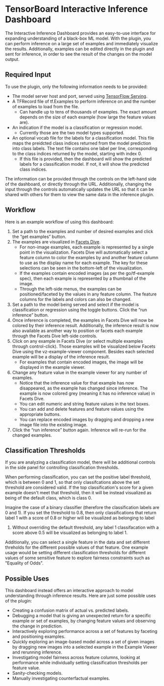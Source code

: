 # TensorBoard Interactive Inference Dashboard

The Interactive Inference Dashboard provides an easy-to-use interface for
expanding understanding of a black-box ML model.
With the plugin, you can perform inference on a large set of examples and
immediately visualize the results.
Additionally, examples can be edited directly in the plugin and sent for
inference, in order to see the result of the changes on the model output.

## Required Input

To use the plugin, only the following information needs to be provided:

* The model server host and port, served using [TensorFlow Serving](https://github.com/tensorflow/serving).
* A TFRecord file of tf.Examples to perform inference on and the
  number of examples to load from the file.
    * Can handle up to tens of thousands of examples. The exact amount depends
      on the size of each example (how large the feature values are).
* An indication if the model is a classification or regression model.
    * Currently those are the two model types supported.
* An optional vocab file for the labels for a classification model. This file
  maps the preidcted class indices returned from the model prediction into class
  labels. The text file contains one label per line, corresponding to the class
  indices returned by the model, starting with index 0.
    * If this file is provided, then the dashboard will show the predicted
      labels for a classification model. If not, it will show the predicted
      class indices.

The information can be provided through the controls on the left-hand side of
the dashboard, or directly through the URL. Additionally, changing the input
through the controls automatically updates the URL so that it can be shared with
others for them to view the same data in the inference plugin.

## Workflow

Here is an example workflow of using this dashboard:

1.  Set a path to the examples and number of desired examples and click the “get
    examples” button.
2.  The examples are visualized in [Facets Dive](https://github.com/pair-code/facets).
    *   For non-image examples, each example is represented by a single point in
        the visualization. Facets Dive will automatically select a feature
        column to color the examples by and another feature column to use as the
        display name for each example. The key for these selections can be seen
        in the bottom-left of the visualization.
    *   If the examples contain encoded images (as per the go/tf-example spec),
        then each example is represented by a thumbnail of the image.
    *   Through the left-side menus, the examples can be positioned/faceted by
        the values in any feature column. The feature columns for the labels and
        colors can also be changed.
3.  Set a path to the model being served and select if the model is
    classification or regression using the toggle buttons. Click the “run
    inference” button.
4.  Once inference is completed, the examples in Facets Dive will now be colored
    by their inference result. Additionally, the inference result is now also
    available as another way to position or facets each example through the
    Facets Dive left-side controls.
5.  Click on any example in Facets Dive (or select multiple examples through
    control-click). Those examples will be visualized below Facets Dive using
    the vz-example-viewer component. Besides each selected example will be a
    display of the inference result.
    *   For examples that contain encoded images, the image will be displayed in
        the example viewer.
6.  Change any feature value in the example viewer for any number of examples.
    *   Notice that the inference value for that example has now disappeared, as
        the example has changed since inference. The example is now colored grey
        (meaning it has no inference value) in Facets Dive.
    *   You can edit numeric and string feature values in the text boxes.
    *   You can add and delete features and feature values using the appropriate
        buttons.
    *   You can replace encoded images by dragging and dropping a new image file
        into the existing image.
7.  Click the “run inference” button again. Inference will re-run for the
    changed examples.

## Classification Thresholds

If you are analyzing a classification model, there will be additional controls
in the side panel for controlling classification thresholds.

When performing classification, you can set the positive label threshold, which
is between 0 and 1, so that only classifcations above the set threshold are
considered valid. If the top classification's score for a given example doesn't
meet that threshold, then it will be instead visualized as being of the default
class, which is class 0.

Imagine the case of a binary classifier (therefore the classification labels are
0 and 1). If you set the threshold to 0.8, then only classifications that return
label 1 with a score of 0.8 or higher will be visualized as belonging to label
1. Without overriding the default threshold, any label 1 classifacation with a
score above 0.5 will be visualized as belonging to label 1.

Additionally, you can select a single feature in the data and set different
threholds for the different possible values of that feature. One example usage
would be setting different classification thresholds for different values of
some sensitive feature to explore fairness constraints such as "Equality of
Odds".

## Possible Uses

This dashboard instead offers an interactive approach to model understanding
through inference results.
Here are just some possible uses of the plugin:

*   Creating a confusion matrix of actual vs. predicted labels.
*   Debugging a model that is giving an unexpected return for a specific example
    or set of examples, by changing feature values and observing the change in
    prediction.
*   Interactively exploring performance across a set of features by faceting and
    positioning examples.
*   Quickly exploring an image-based model across a set of given images by
    dragging new images into a selected example in the Example Viewer and
    rerunning inference.
*   Investigating model fairness across feature columns, looking at performance
    while individually setting classification thresholds per feature value.
*   Sanity-checking models.
*   Manually investigating counterfactual examples.
